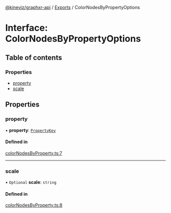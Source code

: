 [@kineviz/graphxr-api](../README.md) / [Exports](../modules.md) / ColorNodesByPropertyOptions

# Interface: ColorNodesByPropertyOptions

## Table of contents

### Properties

- [property](ColorNodesByPropertyOptions.md#property)
- [scale](ColorNodesByPropertyOptions.md#scale)

## Properties

### property

• **property**: [`PropertyKey`](../modules.md#propertykey)

#### Defined in

[colorNodesByProperty.ts:7](https://bitbucket.org/kineviz/graphxr-api/src/c752a8c/src/colorNodesByProperty.ts#lines-7)

___

### scale

• `Optional` **scale**: `string`

#### Defined in

[colorNodesByProperty.ts:8](https://bitbucket.org/kineviz/graphxr-api/src/c752a8c/src/colorNodesByProperty.ts#lines-8)
